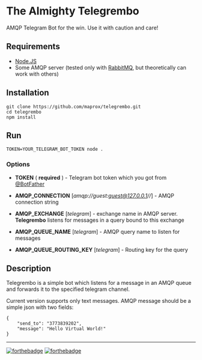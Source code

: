 # The Almighty Telegrembo

AMQP Telegram Bot for the win.
Use it with caution and care!

## Requirements

* [Node.JS](https://nodejs.org)
* Some AMQP server (tested only with [RabbitMQ](https://www.rabbitmq.com),
  but theoretically can work with others)
  
## Installation

    git clone https://github.com/maprox/telegrembo.git
    cd telegrembo
    npm install
    
## Run

    TOKEN=YOUR_TELEGRAM_BOT_TOKEN node .

### Options


* **TOKEN** ( **required** ) - Telegram bot token which you got from
 [@BotFather](tg://resolve?domain=BotFather)

* **AMQP_CONNECTION** [*amqp://guest:guest@127.0.0.1//*] - AMQP
    connection string

* **AMQP_EXCHANGE** [*telegram*] - exchange name in AMQP server.
    **Telegrembo** listens for messages in a query bound to this exchange

* **AMQP_QUEUE_NAME** [*telegram*] - AMQP query name to listen for messages

* **AMQP_QUEUE_ROUTING_KEY** [*telegram*] - Routing key for the query

## Description

Telegrembo is a simple bot which listens for a message in an AMQP queue
and forwards it to the specified telegram channel.

Current version supports only text messages.
AMQP message should be a simple json with two fields:

    {
        "send_to": "3773839202",
        "message": "Hello Virtual World!"
    }


---

[![forthebadge](http://forthebadge.com/images/badges/powered-by-electricity.svg)](http://forthebadge.com)
[![forthebadge](http://forthebadge.com/images/badges/fuck-it-ship-it.svg)](http://forthebadge.com)
